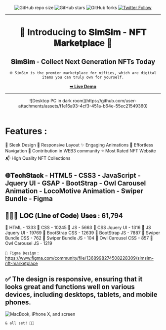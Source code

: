 <div align="center">

![GitHub repo size](https://img.shields.io/github/repo-size/codeaashu/SimSim)
  ![GitHub stars](https://img.shields.io/github/stars/codeaashu/SimSim?style=social)
  ![GitHub forks](https://img.shields.io/github/forks/codeaashu/SimSim?style=social)
[![Twitter Follow](https://img.shields.io/twitter/follow/warrior_aashuu?style=social)](https://twitter.com/intent/follow?screen_name=warrior_aashuu)
<hr>
  <h1 align="center">🌟 Introducing to 𝐒𝐢𝐦𝐒𝐢𝐦 - 𝐍𝐅𝐓 𝐌𝐚𝐫𝐤𝐞𝐭𝐩𝐥𝐚𝐜e 🌟</h1>

  <h2 align="center">𝐒𝐢𝐦𝐒𝐢𝐦 - Collect Next Generation NFTs Today </h2>

`🌐 SimSim is the premier marketplace for nifties, which are digital items you can truly own for yourself.`

  <a href="https://simsim-nft.vercel.app/"><strong>➥ Live Demo</strong></a>

</div> <hr>
<div align="center">
![Desktop PC in dark room](https://github.com/user-attachments/assets/f1e16a93-4cf3-451a-b64e-55ec21549360)
</div>

<br />

# Features :
🎨 Sleek Design
📱 Responsive Layout
✨ Engaging Animations 
🚀 Effortless Navigation
💌 Contribution in WEB3 community
⭐ Most Rated NFT Website
📬 High Quality NFT Collections


## 🌐𝐓𝐞𝐜𝐡𝐒𝐭𝐚𝐜𝐤 - HTML5 - CSS3 - JavaScript - Jquery UI - GSAP - BootStrap - Owl Carousel Animation - LocoMotive Animation - Swiper Bundle - Figma


## 👩🏻‍💻 𝐋𝐎𝐂 (𝐋𝐢𝐧𝐞 𝐨𝐟 𝐂𝐨𝐝𝐞) 𝐔𝐬𝐞𝐬 : 61,794
📂 HTML - 1333
📂 CSS - 10245
📂 JS - 5663
📂 CSS Jquery UI - 1316
📂 JS Jquery UI - 19769
📂 BootStrap CSS - 12639
📂 BootStrap JS - 7887
📂 Swiper Bundle CSS - 762
📂 Swiper Bundle JS - 104
📂 Owl Carousel CSS - 857
📂 Owl Carousel JS - 1219


`🎨 Figma Design` : https://www.figma.com/community/file/1368998274508228309/simsim-nft-marketplace

## ✅ The design is responsive, ensuring that it looks great and functions well on various devices, including desktops, tablets, and mobile phones.
![MacBook, iPhone X, and screen](https://github.com/codeaashu/SimSim/assets/130897584/ce91c640-a159-4599-a97b-fbc95154e3bc)


`& all set! 👍🏻`
